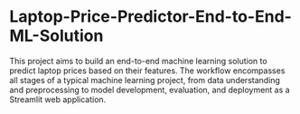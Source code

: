 # Laptop-Price-Predictor-End-to-End-ML-Solution
This project aims to build an end-to-end machine learning solution to predict laptop prices based on their features. The workflow encompasses all stages of a typical machine learning project, from data understanding and preprocessing to model development, evaluation, and deployment as a Streamlit web application.
